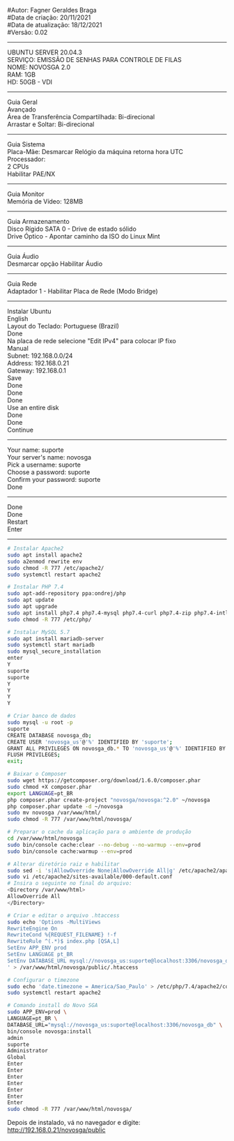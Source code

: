 #Autor: Fagner Geraldes Braga    
#Data de criação: 20/11/2021    
#Data de atualização: 18/12/2021  
#Versão: 0.02
***
UBUNTU SERVER 20.04.3  
SERVIÇO: EMISSÃO DE SENHAS PARA CONTROLE DE FILAS  
NOME: NOVOSGA 2.0  
RAM: 1GB  
HD: 50GB - VDI  
***
Guia Geral  
Avançado  
Área de Transferência Compartilhada: Bi-direcional  
Arrastar e Soltar: Bi-direcional  
***
Guia Sistema  
Placa-Mãe: Desmarcar Relógio da máquina retorna hora UTC  
Processador:   
    2 CPUs  
    Habilitar PAE/NX  
***  
Guia Monitor  
Memória de Vídeo: 128MB  
***    
Guia Armazenamento  
Disco Rígido SATA 0 - Drive de estado sólido  
Drive Óptico - Apontar caminho da ISO do Linux Mint  
***
Guia Áudio  
Desmarcar opção Habilitar Áudio  
***
Guia Rede  
Adaptador 1 - Habilitar Placa de Rede (Modo Bridge)  
***
Instalar Ubuntu  
English  
Layout do Teclado: Portuguese (Brazil)  
Done  
Na placa de rede selecione "Edit IPv4" para colocar IP fixo  
Manual  
Subnet: 192.168.0.0/24  
Address: 192.168.0.21  
Gateway: 192.168.0.1  
Save  
Done  
Done  
Done  
Use an entire disk  
Done  
Done  
Continue  
***
Your name: suporte  
Your server's name: novosga  
Pick a username: suporte  
Choose a password: suporte  
Confirm your password: suporte  
Done  
***	
Done  
Done  
Restart  
Enter  
***
```bash
# Instalar Apache2  
sudo apt install apache2  
sudo a2enmod rewrite env  
sudo chmod -R 777 /etc/apache2/  
sudo systemctl restart apache2  

# Instalar PHP 7.4  
sudo apt-add-repository ppa:ondrej/php  
sudo apt update
sudo apt upgrade
sudo apt install php7.4 php7.4-mysql php7.4-curl php7.4-zip php7.4-intl php7.4-xml php7.4-mbstring
sudo chmod -R 777 /etc/php/

# Instalar MySQL 5.7
sudo apt install mariadb-server
sudo systemctl start mariadb
sudo mysql_secure_installation
enter
Y
suporte
suporte
Y
Y
Y
Y

# Criar banco de dados
sudo mysql -u root -p
suporte
CREATE DATABASE novosga_db;
CREATE USER 'novosga_us'@'%' IDENTIFIED BY 'suporte';
GRANT ALL PRIVILEGES ON novosga_db.* TO 'novosga_us'@'%' IDENTIFIED BY 'suporte';
FLUSH PRIVILEGES;
exit;

# Baixar o Composer
sudo wget https://getcomposer.org/download/1.6.0/composer.phar
sudo chmod +X composer.phar
export LANGUAGE=pt_BR
php composer.phar create-project "novosga/novosga:^2.0" ~/novosga
php composer.phar update -d ~/novosga
sudo mv novosga /var/www/html/
sudo chmod -R 777 /var/www/html/novosga/

# Preparar o cache da aplicação para o ambiente de produção
cd /var/www/html/novosga
sudo bin/console cache:clear --no-debug --no-warmup --env=prod
sudo bin/console cache:warmup --env=prod

# Alterar diretório raiz e habilitar
sudo sed -i 's|AllowOverride None|AllowOverride All|g' /etc/apache2/apache2.conf
sudo vi /etc/apache2/sites-available/000-default.conf
# Insira o seguinte no final do arquivo:
<Directory /var/www/html>
AllowOverride All
</Directory>

# Criar e editar o arquivo .htaccess
sudo echo 'Options -MultiViews
RewriteEngine On
RewriteCond %{REQUEST_FILENAME} !-f
RewriteRule ^(.*)$ index.php [QSA,L]
SetEnv APP_ENV prod
SetEnv LANGUAGE pt_BR
SetEnv DATABASE_URL mysql://novosga_us:suporte@localhost:3306/novosga_db
' > /var/www/html/novosga/public/.htaccess

# Configurar o timezone
sudo echo 'date.timezone = America/Sao_Paulo' > /etc/php/7.4/apache2/conf.d/datetimezone.ini
sudo systemctl restart apache2

# Comando install do Novo SGA
sudo APP_ENV=prod \
LANGUAGE=pt_BR \
DATABASE_URL="mysql://novosga_us:suporte@localhost:3306/novosga_db" \
bin/console novosga:install
admin
suporte
Administrator
Global
Enter
Enter
Enter
Enter
Enter
Enter
Enter
sudo chmod -R 777 /var/www/html/novosga/
```
Depois de instalado, vá no navegador e digite:  
http://192.168.0.21/novosga/public
